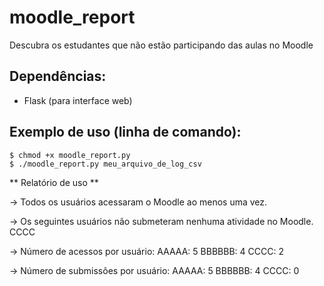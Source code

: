 # moodle_report

Descubra os estudantes que não estão participando das aulas no Moodle

## Dependências:

- Flask (para interface web)

## Exemplo de uso (linha de comando):

    $ chmod +x moodle_report.py
    $ ./moodle_report.py meu_arquivo_de_log_csv

** Relatório de uso **

-> Todos os usuários acessaram o Moodle ao menos uma vez.

-> Os seguintes usuários não submeteram nenhuma atividade no Moodle.
       CCCC

-> Número de acessos por usuário:
        AAAAA: 5
        BBBBBB: 4
        CCCC: 2

-> Número de submissões por usuário:
        AAAAA: 5
        BBBBBB: 4
        CCCC: 0
